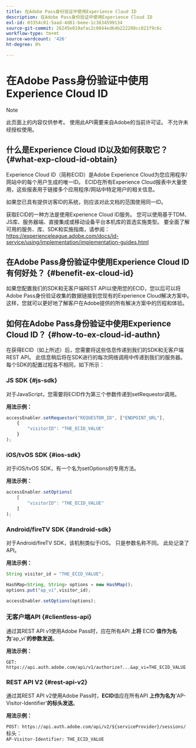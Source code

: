 ```yaml
---
title: 在Adobe Pass身份验证中使用Experience Cloud ID
description: 在Adobe Pass身份验证中使用Experience Cloud ID
exl-id: 03354c01-5aad-4d81-beee-1c3834599134
source-git-commit: 26245e019afac2c0844ed64b222208cc821f9c6c
workflow-type: tm+mt
source-wordcount: '426'
ht-degree: 0%

---
```


# 在Adobe Pass身份验证中使用Experience Cloud ID

>[!NOTE]
>
>此页面上的内容仅供参考。 使用此API需要来自Adobe的当前许可证。 不允许未经授权使用。

## 什么是Experience Cloud ID以及如何获取它？ {#what-exp-cloud-id-obtain}

Experience Cloud ID（简称ECID）是Adobe Experience Cloud为您应用程序/网站中的每个用户生成的唯一ID。 ECID在所有Experience Cloud报表中大量使用，这些报表用于链接多个应用程序/网站中特定用户的相关信息。

如果您已具有提供访客ID的系统，则应该对此文档的范围使用同一ID。

获取ECID的一种方法是使用Experience Cloud ID服务。 您可以使用基于TDM、JS库、服务器端、直接集成或移动设备平台本机库的首选实施类型。 要全面了解可用的服务、库、SDK和实施指南，请参阅：<https://experienceleague.adobe.com/docs/id-service/using/implementation/implementation-guides.html>

## 在Adobe Pass身份验证中使用Experience Cloud ID有何好处？ {#benefit-ex-cloud-id}

如果您配置我们的SDK和无客户端REST API以使用您的ECID，您以后可以将Adobe Pass身份验证收集的数据链接到您现有的Experience Cloud解决方案中。 这样，您就可以更好地了解客户在Adobe提供的所有解决方案中的历程和体验。

## 如何在Adobe Pass身份验证中使用Experience Cloud ID？ {#how-to-ex-cloud-id-authn}

在获得ECID（如上所述）后，您需要将这些信息传递到我们的SDK和无客户端REST API。 此信息稍后将在SDK进行的每次网络调用中传递到我们的服务器。 每个SDK的配置过程各不相同，如下所示：

### JS SDK {#js-sdk}

对于JavaScript，您需要将ECID作为第三个参数传递到setRequestor调用。

**用法示例：**

```JavaScript
accessEnabler.setRequestor("REQUESTOR_ID", ["ENDPOINT_URL"],
    {
        "visitorID": "THE_ECID_VALUE"
    }
);
```

### iOS/tvOS SDK {#ios-sdk}

对于iOS/tvOS SDK，有一个名为setOptions的专用方法。

**用法示例：**

```JavaScript
accessEnabler.setOptions(
    [
        "visitorID": "THE_ECID_VALUE"
    ]
);
```

### Android/fireTV SDK {#android-sdk}

对于Android/fireTV SDK，该机制类似于iOS。 只是参数名称不同。 此处记录了API。

**用法示例：**

```JavaScript
String visitor_id = "THE_ECID_VALUE";

HashMap<String, String> options = new HashMap();
options.put("ap_vi",visitor_id);

accessEnabler.setOptions(options);
```

### 无客户端API {#clientless-api}

通过其REST API v1使用Adobe Pass时，应在所有API **上将** ECID **值作为名为**&#39;ap_vi&#39;**的参数发送**。

**用法示例：**

`GET: https://api.auth.adobe.com/api/v1/authorize?...&ap_vi=THE_ECID_VALUE`

### REST API V2 {#rest-api-v2}

通过其REST API v2使用Adobe Pass时，**ECID**&#x200B;值应在所有API **上作为名为**&#39;AP-Visitor-Identifier&#39;**的标头发送**。

**用法示例：**

`POST: https://api.auth.adobe.com/api/v2/${serviceProvider}/sessions/`\
标头：\
`AP-Visitor-Identifier: THE_ECID_VALUE`

